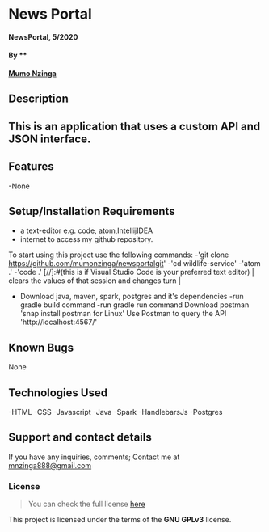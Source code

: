 # News Portal


#### NewsPortal, 5/2020
#### By **
**[Mumo Nzinga](https://github.com/mumonzinga)**
## Description
This is an application that uses a custom API and JSON interface.
---
## Features
-None
## Setup/Installation Requirements
* a text-editor e.g. code, atom,IntellijIDEA
* internet to access my github repository.

To start using this project use the following commands:
-'git clone
https://github.com/mumonzinga/newsportalgit'
-'cd wildlife-service'
-'atom .'
-'code .' [//]:#(this is if Visual Studio Code is your preferred text editor)
              | clears the values of that session and changes turn |
- Download java, maven, spark, postgres and it's dependencies
-run gradle build command
-run gradle run command
Download postman 'snap install postman for Linux'
Use Postman to query the API 'http://localhost:4567/'
## Known Bugs
None
## Technologies Used
-HTML
-CSS
-Javascript
-Java
-Spark
-HandlebarsJs
-Postgres
## Support and contact details
If you have any inquiries, comments; Contact me at mnzinga888@gmail.com  
### License
>You can check the full license [here](https://github.com/mumonzinga/LICENSE.git)

This project is licensed under the terms of the **GNU GPLv3** license.
